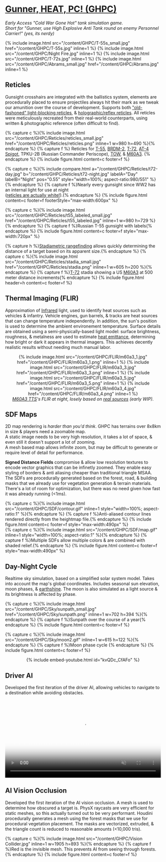<head>
    <title>GHPC</title>
	<link href="/twentytwenty/css/twentytwenty.css" rel="stylesheet" type="text/css" />
	<script src="https://code.jquery.com/jquery-3.5.1.slim.min.js" integrity="sha256-4+XzXVhsDmqanXGHaHvgh1gMQKX40OUvDEBTu8JcmNs=" crossorigin="anonymous"></script>
	<script src="/twentytwenty/js/jquery.event.move.js"></script>
	<script src="/twentytwenty/js/jquery.twentytwenty.js"></script>
	<script>$(window).on('load', function() { $(".twentytwenty-container").twentytwenty({move_with_handle_only:0, click_to_move:1}); });</script>
	<link rel="stylesheet" href="//cdnjs.cloudflare.com/ajax/libs/highlight.js/10.3.2/styles/default.min.css">
    <link rel="stylesheet" href="/index.css">
</head>

# [Gunner, HEAT, PC! (GHPC)](https://gunnerheatpc.com/ "https://store.steampowered.com/app/1705180/Gunner_HEAT_PC/")
*Early Access "Cold War Gone Hot" tank simulation game.<br>Short for "Gunner, use High Explosive Anti Tank round on enemy Personnel Carrier!" (yes, its nerdy)*

<div class="picture_grid">
	{% include image.html src="/content/GHPC/T-55s_small.jpg" href="/content/GHPC/T-55s.jpg" inline=1 %}
	{% include image.html src="/content/GHPC/Night Fire.jpg" inline=1 %}
	{% include image.html src="/content/GHPC/T-72s.jpg" inline=1 %}
	{% include image.html src="/content/GHPC/Abrams_small.jpg" href="/content/GHPC/Abrams.jpg" inline=1 %}
</div>

## Reticles
Gunsight crosshairs are integrated with the ballistics system, elements are procedurally placed to ensure projectiles always hit their mark as we tweak our amunition over the course of development. Supports both ["old-fashoned" light-blocking reticles](https://i.ebayimg.com/images/g/Hw8AAOSwArNdQ7DZ/s-l1600.jpg "reticle plane"), & [holographic/reflex reticles](https://upload.wikimedia.org/wikipedia/commons/4/49/Mark_III_free_gun_reflector_sight_mk_9_variant_reflex_sight_animation.gif "reflector sight").
All <span class="tooltip" tip="Crosshair & visual aids seen through a scope">reticles</span> were meticulously recreated from their real-world counterparts, using written & photographic reference (often difficult to find).

{% capture c %}{% include image.html src="/content/GHPC/Reticles/reticles_small.jpg" href="/content/GHPC/Reticles/reticles.png" inline=1 w=980 h=490 %}{% endcapture %}
{% capture f %}
	Reticles for 
	<a href="https://en.wikipedia.org/wiki/T-54/T-55" title="50s Russian Main Battle Tank">T-55</a>, 
	<a href="https://en.wikipedia.org/wiki/BRDM-2" title="60s Russian Scout Car">BRDM-2</a>, 
	<a href="https://en.wikipedia.org/wiki/T-72" title="70s Russian Main Battle Tank">T-72</a>, 
	<a href="https://en.wikipedia.org/wiki/9K111_Fagot" title="Russian Wire-Guided Anti-Tank Missile">AT-4 Spigot</a>, 
	TPKU-2B (Russian Commander Periscope), 
	<a href="https://en.wikipedia.org/wiki/BGM-71_TOW" title="US Wire-Guided Anti-Tank Missile">TOW</a>, 
	& <a href="&quot;70s US Main Battle Tank&quot;">M60A3</a>.
{% endcapture %}
{% include figure.html content=c footer=f %}

<!--<center>{% include embed-youtube.html id="9ALBTiN3ifQ" options="start=39; end=61" %}</center>-->

{% capture c %}{% include compare.html a="/content/GHPC/Reticles/t72-day.jpg" b="/content/GHPC/Reticles/t72-night.jpg" labelA="Day" labelB="Night" pos="0.55" style="width=100%; aspect-ratio:980/551" %}{% endcapture %}
{% capture f %}Nearly every gunsight since WW2 has an internal light for use at night<br>(<a href="https://i.ebayimg.com/images/g/Hw8AAOSwArNdQ7DZ/s-l1600.jpg" title="reticle plane">reticles are actually white!</a>).{% endcapture %}
{% include figure.html content=c footer=f footerStyle="max-width:600px" %}

{% capture c %}{% include image.html src="/content/GHPC/Reticles/t55_labeled_small.jpg" href="/content/GHPC/Reticles/t55_labeled.jpg" inline=1 w=980 h=729 %}{% endcapture %}
{% capture f %}Russian T-55 gunsight with labels{% endcapture %}
{% include figure.html content=c footer=f style="max-width:720px" %}

{% capture h %}<a href="https://en.wikipedia.org/wiki/Stadiametric_rangefinding" title="wikipedia">Stadiametric rangefinding</a> allows quickly determining the distance of a target based on its apparent size.{% endcapture %}
{% capture c %}{% include image.html src="/content/GHPC/Reticles/stadia_small.jpg" href="/content/GHPC/Reticles/stadia.png" inline=1 w=605 h=200 %}{% endcapture %}
{% capture f %}<a href="https://en.wikipedia.org/wiki/T-72" title="wikipedia">T-72</a> stadia showing a US <a href="https://en.wikipedia.org/wiki/M60_tank#M60A3_series" title="wikipedia">M60A3</a> at 500 meter distance increments{% endcapture %}
{% include figure.html header=h content=c footer=f %}

## Thermal Imaging (FLIR)
Approximation of [Infrared](https://en.wikipedia.org/wiki/Forward-looking_infrared "Forward Looking InfraRed wikipedia") light, used to identify heat sources such as vehicles & infantry.
Vehicle engines, gun barrels, & tracks are heat sources that can change temperature independently. In addition, the sun's position is used to determine the ambient environement temperature.
Surface details are obtained using a semi-physically-based light model: surface brightness, roughness, & metalness are used to estimate [heat emittance](https://en.wikipedia.org/wiki/Emissivity "Emissivity wikipedia"), determining how bright or dark it appears in thermal imagers. This achieves decently realistic results without needing much manual labor.

<center style="margin: 1em 0 1em 0">
	<div class="picture_grid">
		{% include image.html src="/content/GHPC/FLIR/m60a3_1.jpg" href="/content/GHPC/FLIR/m60a3_1.png" inline=1 %}
		{% include image.html src="/content/GHPC/FLIR/m60a3_3.jpg" href="/content/GHPC/FLIR/m60a3_3.png" inline=1 %}
		{% include image.html src="/content/GHPC/FLIR/m60a3_5.jpg" href="/content/GHPC/FLIR/m60a3_5.png" inline=1 %}
		{% include image.html src="/content/GHPC/FLIR/m60a3_4.jpg" href="/content/GHPC/FLIR/m60a3_4.png" inline=1 %}
	</div>
	<figcaption><em><a href="https://en.wikipedia.org/wiki/M60_tank#M60A3_series" title="wikipedia">M60A3 TTS</a>'s FLIR at night, losely based on <a href="/content/GHPC/FLIR/TTS-real.png">real sources</a> (early WIP).</em></figcaption>
</center>

## SDF Maps
<p>
2D map rendering is <i>harder than you'd think</i>. GHPC has terrains over 8x8km in size & players need a zoomable map.<br>
A static image needs to be very high resolution, it takes a lot of space, & even still it doesn't support a lot of zooming.<br>
A mesh based map allows infinite zoom, but may be difficult to generate or require level of detail for performance.<br>
</p>
<p>
<b>Signed Distance Fields</b> compromise & allow low resolution textures to encode vector graphics that can be infinetly zoomed.
They enable easy styling of borders & anti aliasing cheaper than traditional triangle MSAA.
The SDFs are procedurally generated based on the forest, road, & building masks that we already use for vegetation generation & terrain materials.
There's a lot of room for optimization, but there was no need given how fast it was already running (<1ms).
</p>

<div class="media_grid">
	<div>
		{% capture c %}{% include image.html src="/content/GHPC/SDF/contour.gif" inline=1 style="width=100%; aspect-ratio:1" %}{% endcapture %}
		{% capture f %}Anti-aliased contour lines rendered directly from the heightmap file.{% endcapture %}
		{% include figure.html content=c footer=f style="max-width:490px" %}
	</div>
	<div>
		{% capture c %}{% include image.html src="/content/GHPC/SDF/map.gif" inline=1 style="width=100%; aspect-ratio:1" %}{% endcapture %}
		{% capture f %}Multiple SDFs allow multiple colors & are combined with shaded relief.{% endcapture %}
		{% include figure.html content=c footer=f style="max-width:490px" %}
	</div>
</div>

## Day-Night Cycle
Realtime sky simulation, based on a simplified solar system model. Takes into account the map's global coordinates. Includes seasonal sun elevation, moon phases, & [earthshine](https://en.wikipedia.org/wiki/Planetshine#/media/File:New_Moon.jpg "real life earthshine (wikipedia)"). The moon is also simulated as a light source & its brightness is affected by phase.

{% capture c %}{% include image.html src="/content/GHPC/Sky/sunpath_small.jpg" href="/content/GHPC/Sky/sunpath.png" inline=1 w=702 h=394 %}{% endcapture %}
{% capture f %}Sunpath over the course of a year{% endcapture %}
{% include figure.html content=c footer=f %}

{% capture c %}{% include image.html src="/content/GHPC/Sky/moon2.gif" inline=1 w=615 h=122 %}{% endcapture %}
{% capture f %}Moon phase cycle {% endcapture %}
{% include figure.html content=c footer=f %}

<center>{% include embed-youtube.html id="kvQDc_CfAFo" %}</center>

## Driver AI
Developed the first iteration of the driver AI, allowing vehicles to navigate to a destination while avoiding obstacles.
<p>
	<video controls autoplay playsinline loop muted poster="/content/loading.png" style="width:100%">
		<source src="/content/GHPC/pathfinding.mp4" type="video/mp4">
	</video>
</p>

## AI Vision Occlusion
Developed the first iteration of the AI vision occlusion.
A mesh is used to determine how obscured a target is. PhysX raycasts are very efficient for static meshes, so this actually turned out to be very performant.
Houdini procedurally generates a mesh using the forest masks that we use for procedural vegetation placement.
The masks are vectorized, extruded, & the triangle count is reduced to reasonable amounts (<10,000 tris).

{% capture c %}{% include image.html src="/content/GHPC/Vision Collider.jpg" inline=1 w=1905 h=893 %}{% endcapture %}
{% capture f %}Red is the invisible mesh. This prevents AI from seeing through forests.{% endcapture %}
{% include figure.html content=c footer=f %}